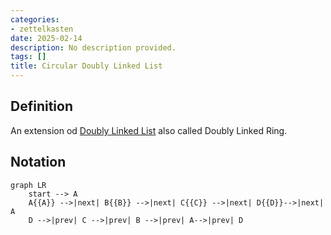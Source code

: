```yaml
---
categories:
- zettelkasten
date: 2025-02-14
description: No description provided.
tags: []
title: Circular Doubly Linked List
---
```


## Definition

An extension od [Doubly Linked List](Doubly%20Linked%20List.md) also called Doubly Linked Ring.

## Notation

```mermaid
graph LR
    start --> A 
    A{{A}} -->|next| B{{B}} -->|next| C{{C}} -->|next| D{{D}}-->|next| A
	D -->|prev| C -->|prev| B -->|prev| A-->|prev| D
```